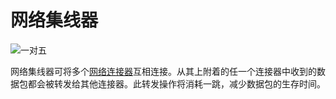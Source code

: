# 网络集线器
![一对五](block:oc2r:network_hub)

网络集线器可将多个[网络连接器](network_connector.md)互相连接。从其上附着的任一个连接器中收到的数据包都会被转发给其他连接器。此转发操作将消耗一跳，减少数据包的生存时间。
